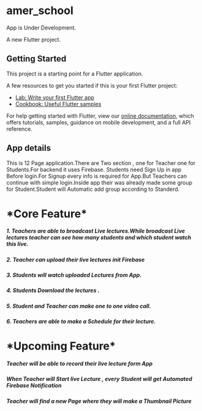 # amer_school
App is Under Development.

A new Flutter project.

## Getting Started

This project is a starting point for a Flutter application.

A few resources to get you started if this is your first Flutter project:

- [Lab: Write your first Flutter app](https://flutter.dev/docs/get-started/codelab)
- [Cookbook: Useful Flutter samples](https://flutter.dev/docs/cookbook)

For help getting started with Flutter, view our
[online documentation](https://flutter.dev/docs), which offers tutorials,
samples, guidance on mobile development, and a full API reference.

<h2> App details </h2>
This is 12 Page application.There are Two section , one for Teacher one for Students.For backend it uses Firebase. Students need Sign Up in app Before login.For Signup every info is required for App.But Teachers can continue with simple login.Inside app their was already made some group for Student.Student will Automatic add group according to Standerd.
<h1> *Core Feature* </h1>
<h5>1. Teachers are able to broadcast Live lectures.While broadcast Live lectures teacher can see how many students and which student watch this live.</h5>
<h5>2. Teacher can upload their live lectures init Firebase </h5>
<h5>3. Students will watch uploaded Lectures from App. </h5>
<h5>4. Students Download the lectures . </h5>
<h5>5. Student and Teacher can make one to one video call. </h5>
<h5>6. Teachers are able to make a Schedule for their lecture. </h5>


<h1> *Upcoming Feature* </h1>
<h5> Teacher will be able to record their live lecture form App</h5>
<h5> When Teacher will Start live Lecture , every Student will get Automated Firebase Notification</h5>
<h5> Teacher will find a new Page where they will make a Thumbnail Picture </h5>

